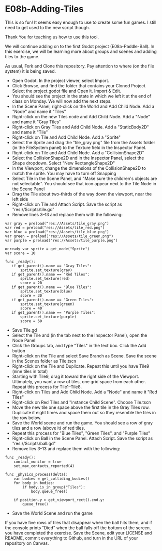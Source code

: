 # E08b-Adding-Tiles

This is so fun!
It seems easy enough to use to create some fun games.
I still need to get used to the new script though.

Thank You for teaching us how to use this tool.



We will continue adding on to the first Godot project (E08a-Paddle-Ball). In this exercise, we will be learning more about groups and scenes and adding tiles to the game.

As usual, Fork and Clone this repository. Pay attention to where (on the file system) it is being saved.

 * Open Godot. In the project viewer, select Import.
 * Click Browse, and find the folder that contains your Cloned Project. Select the project.godot file and Open it. Import & Edit.
 * You should see the project in the state in which we left it at the end of class on Monday. We will now add the next steps.
 * In the Scene Panel, right-click on the World and Add Child Node. Add a "Node" and name it "Tiles"
 * Right-click on the new Tiles node and Add Child Node. Add a "Node" and name it "Gray Tiles"
 * Right-click on Gray Tiles and Add Child Node. Add a "StaticBody2D" and name it "Tile"
 * Right-click on Tile and Add Child Node. Add a "Sprite"
 * Select the Sprite and drag the "tile_gray.png" file from the Assets folder (in the FileSystem panel) to the Texture field in the Inspector Panel.
 * Right-click on Tile and Add Child Node. Add a "CollisionShape2D"
 * Select the CollisionShape2D and in the Inspector Panel, select the Shape dropdown. Select "New RectangleShape2D"
 * In the Viewport, change the dimensions of the CollisionShape2D to match the sprite. You may have to turn off Snapping
 * Select Tile in the Scene Panel, and "Make sure the children's objects are not selectable". You should see that icon appear next to the Tile Node in the Scene Panel
 * Drag the Tile about two-thirds of the way down the viewport, near the left side
 * Right-click on Tile and Attach Script. Save the script as "res://Scripts/tile.gd"
 * Remove lines 3–13 and replace them with the following:
 ```
 var gray = preload("res://Assets/tile_gray.png")
 var red = preload("res://Assets/tile_red.png")
 var blue = preload("res://Assets/tile_blue.png")
 var green = preload("res://Assets/tile_green.png")
 var purple = preload("res://Assets/tile_purple.png")

 onready var sprite = get_node("Sprite")
 var score = 10

func _ready():
    if get_parent().name == "Gray Tiles":
        sprite.set_texture(gray)
    if get_parent().name == "Red Tiles":
        sprite.set_texture(red)
        score = 20
    if get_parent().name == "Blue Tiles":
        sprite.set_texture(blue)
        score = 30
    if get_parent().name == "Green Tiles":
        sprite.set_texture(green)
        score = 40
    if get_parent().name == "Purple Tiles":
        sprite.set_texture(purple)
        score = 50
```
* Save Tile.gd
* Select the Tile and (in the tab next to the Inspector Panel), open the Node Panel
* Click the Groups tab, and type "Tiles" in the text box. Click the Add button
* Right-click on the Tile and select Save Branch as Scene. Save the scene in the Scenes folder as Tile.tscn
* Right-click on the Tile and Duplicate. Repeat this until you have Tile9 (nine tiles in total)
* Starting with Tile9, drag it toward the right side of the Viewport. Ultimately, you want a row of tiles, one grid space from each other. Repeat this process for Tile1–Tile8.
* Right-click on Tiles and Add Child Node. Add a "Node" and name it "Red Tiles"
* Right-click on Red Tiles and "Instance Child Scene". Choose Tile.tscn
* Move the new tile one space above the first tile in the Gray Tiles row. Duplicate it eight times and space them out so they resemble the tiles in the row below.
* Save the World scene and run the game. You should see a row of gray tiles and a row (above it) of red tiles.
* Repeat this process for "Blue Tiles", "Green Tiles", and "Purple Tiles"
* Right-click on Ball in the Scene Panel. Attach Script. Save the script as "res://Scripts/ball.gd"
* Remove lies 3–13 and replace them with the following:
```
func _ready():
    contact_monitor = true
    set_max_contacts_reported(4)

func _physics_process(delta):
    var bodies = get_colliding_bodies()
    for body in bodies:
        if body.is_in_group("Tiles"):
            body.queue_free()
    
    if position.y > get_viewport_rect().end.y:
        queue_free()
```
* Save the World Scene and run the game

If you have five rows of tiles that disappear when the ball hits them, and if the console prints "Died" when the ball falls off the bottom of the screen, you have completed the exercise. Save the Scene, edit your LICENSE and README, commit everything to Github, and turn in the URL of your repository on Canvas.
 

